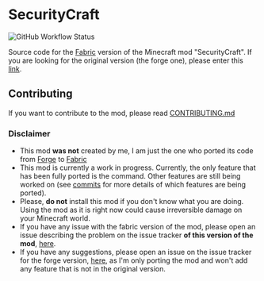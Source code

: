 SecurityCraft
=============
![GitHub Workflow Status](https://img.shields.io/github/workflow/status/ByMartrixX/SecurityCraftFabric/Java%20CI%20with%20Gradle?style=flat-square)

Source code for the [Fabric](https://fabricmc.net) version of the Minecraft mod "SecurityCraft". If you are looking for the original version (the forge one), please enter this [link](https://github.com/Geforce132/SecurityCraft).

## Contributing
If you want to contribute to the mod, please read [CONTRIBUTING.md](https://github.com/ByMartrixx/SecurityCraftFabric/blob/1.16.2/CONTRIBUTING.md)

### Disclaimer
- This mod **was not** created by me, I am just the one who ported its code from [Forge](https://minecraftforge.net) to [Fabric](https://fabricmc.net)
- This mod is currently a work in progress. Currently, the only feature that has been fully ported is the command. Other features are still being worked on (see [commits](https://github.com/ByMartrixx/SecurityCraftFabric/commits/1.16.2) for more details of which features are being ported).
- Please, **do not** install this mod if you don't know what you are doing. Using the mod as it is right now could cause irreversible damage on your Minecraft world.
- If you have any issue with the fabric version of the mod, please open an issue describing the problem on the issue tracker **of this version of the mod**, [here](https://github.com/ByMartrixx/SecurityCraftFabric/issues).
- If you have any suggestions, please open an issue on the issue tracker for the forge version, [here](https://github.com/Geforce132/SecurityCraftFabric/issues), as I'm only porting the mod and won't add any feature that is not in the original version.
